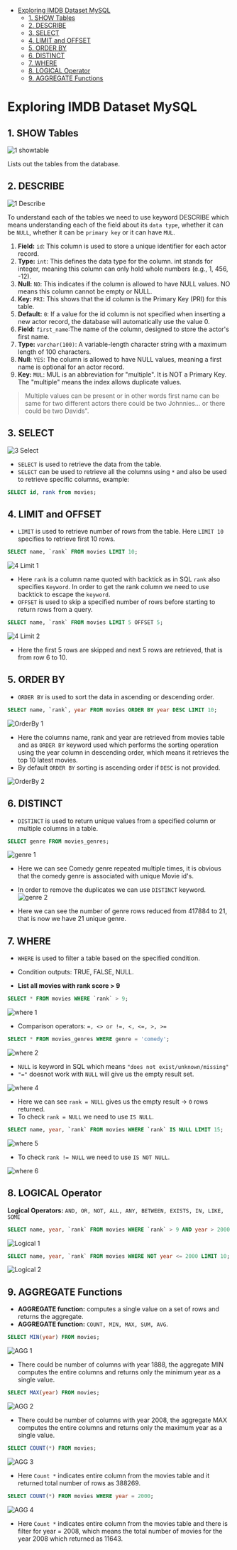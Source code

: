 <!-- Start Document Outline -->

* [Exploring IMDB Dataset MySQL](#exploring-imdb-dataset-mysql)
	* [1. SHOW Tables](#1-show-tables)
	* [2. DESCRIBE](#2-describe)
	* [3. SELECT](#3-select)
	* [4. LIMIT and OFFSET](#4-limit-and-offset)
	* [5. ORDER BY](#5-order-by)
	* [6. DISTINCT](#6-distinct)
	* [7. WHERE](#7-where)
	* [8. LOGICAL Operator](#8-logical-operator)
	* [9. AGGREGATE Functions](#9-aggregate-functions)

<!-- End Document Outline -->

# Exploring IMDB Dataset MySQL

## 1. SHOW Tables
![1 showtable](Img/1_showtable.PNG)

Lists out the tables from the database.

## 2. DESCRIBE
![1 Describe](Img/1_Describe.PNG)

To understand each of the tables we need to use keyword DESCRIBE which means understanding each of the field about its `data type`, whether it can be `NULL`, whether it can be `primary key` or it can have `MUL`.

1. **Field:** `id`: This column is used to store a unique identifier for each actor record.
2. **Type:** `int`: This defines the data type for the column. int stands for integer, meaning this column can only hold whole numbers (e.g., 1, 456, -12).
3. **Null:** `NO`: This indicates if the column is allowed to have NULL values. NO means this column cannot be empty or NULL.
4. **Key:** `PRI`: This shows that the id column is the Primary Key (PRI) for this table.
5. **Default:** `0`: If a value for the id column is not specified when inserting a new actor record, the database will automatically use the value 0.
6. **Field:** `first_name`:The name of the column, designed to store the actor's first name.
7. **Type:** `varchar(100)`: A variable-length character string with a maximum length of 100 characters.
8. **Null:** `YES`: The column is allowed to have NULL values, meaning a first name is optional for an actor record.
9. **Key:** `MUL`: MUL is an abbreviation for "multiple". It is NOT a Primary Key. The "multiple" means the index allows duplicate values.
> Multiple values can be present or in other words first name can be same for two different actors there could be two Johnnies... or there could be two Davids". 

## 3. SELECT
![3 Select](Img/3_Select.png)
* `SELECT` is used to retrieve the data from the table. 
* `SELECT` can be used to retrieve all the columns using `*` and also be used to retrieve specific columns, example: 
```sql
SELECT id, rank from movies;
```
## 4. LIMIT and OFFSET

* `LIMIT` is used to retrieve number of rows from the table. Here `LIMIT 10` specifies to retrieve first 10 rows.
```sql
SELECT name, `rank` FROM movies LIMIT 10;
```
![4 Limit 1](Img/4_Limit_1.PNG)
* Here `rank` is a column name quoted with backtick as in SQL `rank` also specifies `Keyword`. In order to get the rank column we need to use backtick to escape the `keyword`.
* `OFFSET` is used to skip a specified number of rows before starting to return rows from a query.
```sql
SELECT name, `rank` FROM movies LIMIT 5 OFFSET 5;
```
![4 Limit 2](Img/4_Limit_2.png)
* Here the first 5 rows are skipped and next 5 rows are retrieved, that is from row 6 to 10.

## 5. ORDER BY

* `ORDER BY` is used to sort the data in ascending or descending order. 

```sql
SELECT name, `rank`, year FROM movies ORDER BY year DESC LIMIT 10;
```
![OrderBy 1](Img/OrderBy_1.PNG)


* Here the columns name, rank and year are retrieved from movies table and as `ORDER BY` keyword used which performs the sorting operation using the year column in descending order, which means it retrieves the top 10 latest movies. 
* By default `ORDER BY` sorting is ascending order if `DESC` is not provided.

![OrderBy 2](Img/OrderBy_2.PNG)

## 6. DISTINCT

* `DISTINCT` is used to return unique values from a specified column or multiple columns in a table. 

```sql
SELECT genre FROM movies_genres;
```
![genre 1](Img/genre_1.png)

* Here we can see Comedy genre repeated multiple times, it is obvious that the comedy genre is associated with unique Movie id's. 
* In order to remove the duplicates we can use `DISTINCT` keyword.
![genre 2](Img/genre_2.png)

* Here we can see the number of genre rows reduced from 417884 to 21, that is now we have 21 unique genre. 

## 7. WHERE

* `WHERE` is used to filter a table based on the specified condition. 
* Condition outputs: TRUE, FALSE, NULL.

* **List all movies with rank score > 9** 
```sql
SELECT * FROM movies WHERE `rank` > 9;
```
![where 1](Img/where_1.png)

* Comparison operators: `=, <> or !=, <, <=, >, >=` 
 ```sql
SELECT * FROM movies_genres WHERE genre = 'comedy';
```


![where 2](Img/where_2.png)

* `NULL` is keyword in SQL which means `"does not exist/unknown/missing"`
* `"="` doesnot work with `NULL` will give us the empty result set.

![where 4](Img/where_4.png)
* Here we can see `rank = NULL` gives us the empty result &rarr; `0` rows returned.
* To check `rank = NULL` we need to use `IS NULL`.
```sql
SELECT name, year, `rank` FROM movies WHERE `rank` IS NULL LIMIT 15;
```
![where 5](Img/where_5.png)

* To check `rank != NULL` we need to use `IS NOT NULL`. 

![where 6](Img/where_6.png)

## 8. LOGICAL Operator

**Logical Operators:** `AND, OR, NOT, ALL, ANY, BETWEEN, EXISTS, IN, LIKE, SOME`

```sql
SELECT name, year, `rank` FROM movies WHERE `rank` > 9 AND year > 2000 LIMIT 10;
```
![Logical 1](Img/Logical_1.PNG)

```sql
SELECT name, year, `rank` FROM movies WHERE NOT year <= 2000 LIMIT 10;
```

![Logical 2](Img/Logical_2.png)

## 9. AGGREGATE Functions

* **AGGREGATE function:** computes a single value on a set of rows and returns the aggregate. 
* **AGGREGATE function:** `COUNT, MIN, MAX, SUM, AVG`.

```sql
SELECT MIN(year) FROM movies;
```

![AGG 1](Img/AGG_1.PNG)

* There could be number of columns with year 1888, the aggregate MIN computes the entire columns and returns only the minimum year as a single value. 

```sql
SELECT MAX(year) FROM movies;
```

![AGG 2](Img/AGG_2.PNG)

* There could be number of columns with year 2008, the aggregate MAX computes the entire columns and returns only the maximum year as a single value. 

```sql
SELECT COUNT(*) FROM movies;
```

![AGG 3](Img/AGG_3.PNG)

* Here `Count *` indicates entire column from the movies table and it returned total number of rows as 388269.

```sql
SELECT COUNT(*) FROM movies WHERE year = 2000;
```

![AGG 4](Img/AGG_4.PNG)

* Here `Count *` indicates entire column from the movies table and there is filter for year = 2008, which means the total number of movies for the year 2008 which returned as 11643.